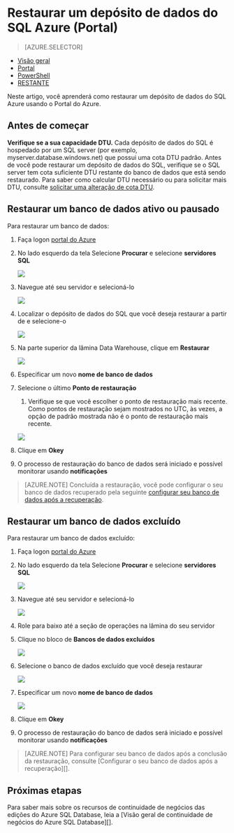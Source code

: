 <properties
   pageTitle="Restaurar um depósito de dados do SQL Azure (Portal) | Microsoft Azure"
   description="Tarefas de portal Azure para restaurar um depósito de dados do SQL Azure."
   services="sql-data-warehouse"
   documentationCenter="NA"
   authors="Lakshmi1812"
   manager="barbkess"
   editor=""/>

<tags
   ms.service="sql-data-warehouse"
   ms.devlang="NA"
   ms.topic="article"
   ms.tgt_pltfrm="NA"
   ms.workload="data-services"
   ms.date="09/21/2016"
   ms.author="lakshmir;barbkess;sonyama"/>

# <a name="restore-an-azure-sql-data-warehouse-portal"></a>Restaurar um depósito de dados do SQL Azure (Portal)

> [AZURE.SELECTOR]
- [Visão geral][]
- [Portal][]
- [PowerShell][]
- [RESTANTE][]

Neste artigo, você aprenderá como restaurar um depósito de dados do SQL Azure usando o Portal do Azure.

## <a name="before-you-begin"></a>Antes de começar

**Verifique se a sua capacidade DTU.** Cada depósito de dados do SQL é hospedado por um SQL server (por exemplo, myserver.database.windows.net) que possui uma cota DTU padrão.  Antes de você pode restaurar um depósito de dados do SQL, verifique se o SQL server tem cota suficiente DTU restante do banco de dados que está sendo restaurado. Para saber como calcular DTU necessário ou para solicitar mais DTU, consulte [solicitar uma alteração de cota DTU][].


## <a name="restore-an-active-or-paused-database"></a>Restaurar um banco de dados ativo ou pausado

Para restaurar um banco de dados:

1. Faça logon [portal do Azure][]
2. No lado esquerdo da tela Selecione **Procurar** e selecione **servidores SQL**
    
    ![](./media/sql-data-warehouse-restore-database-portal/01-browse-for-sql-server.png)
    
3. Navegue até seu servidor e selecioná-lo
    
    ![](./media/sql-data-warehouse-restore-database-portal/01-select-server.png)

4. Localizar o depósito de dados do SQL que você deseja restaurar a partir de e selecione-o
    
    ![](./media/sql-data-warehouse-restore-database-portal/01-select-active-dw.png)
5. Na parte superior da lâmina Data Warehouse, clique em **Restaurar**
    
    ![](./media/sql-data-warehouse-restore-database-portal/01-select-restore-from-active.png)

6. Especificar um novo **nome de banco de dados**
7. Selecione o último **Ponto de restauração**
    1. Verifique se que você escolher o ponto de restauração mais recente.  Como pontos de restauração sejam mostrados no UTC, às vezes, a opção de padrão mostrada não é o ponto de restauração mais recente.
    
    ![](./media/sql-data-warehouse-restore-database-portal/01-restore-blade-from-active.png)

8. Clique em **Okey**
9. O processo de restauração do banco de dados será iniciado e possível monitorar usando **notificações**

>[AZURE.NOTE] Concluída a restauração, você pode configurar o seu banco de dados recuperado pela seguinte [configurar seu banco de dados após a recuperação][].


## <a name="restore-a-deleted-database"></a>Restaurar um banco de dados excluído

Para restaurar um banco de dados excluído:

1. Faça logon [portal do Azure][]
2. No lado esquerdo da tela Selecione **Procurar** e selecione **servidores SQL**
    
    ![](./media/sql-data-warehouse-restore-database-portal/01-browse-for-sql-server.png)

3. Navegue até seu servidor e selecioná-lo
    
    ![](./media/sql-data-warehouse-restore-database-portal/02-select-server.png)

4. Role para baixo até a seção de operações na lâmina do seu servidor
5. Clique no bloco de **Bancos de dados excluídos**
    
    ![](./media/sql-data-warehouse-restore-database-portal/02-select-deleted-dws.png)

6. Selecione o banco de dados excluído que você deseja restaurar
    
    ![](./media/sql-data-warehouse-restore-database-portal/02-select-deleted-dw.png)

7. Especificar um novo **nome de banco de dados**
    
    ![](./media/sql-data-warehouse-restore-database-portal/02-restore-blade-from-deleted.png)
    
8. Clique em **Okey**
9. O processo de restauração do banco de dados será iniciado e possível monitorar usando **notificações**

>[AZURE.NOTE] Para configurar seu banco de dados após a conclusão da restauração, consulte [Configurar o seu banco de dados após a recuperação][]. 

## <a name="next-steps"></a>Próximas etapas
Para saber mais sobre os recursos de continuidade de negócios das edições do Azure SQL Database, leia a [Visão geral de continuidade de negócios do Azure SQL Database][].

<!--Image references-->

<!--Article references-->
[Visão geral sobre o continuidade de negócios banco de dados do SQL Azure]: ./sql-database-business-continuity.md
[Visão geral]: ./sql-data-warehouse-restore-database-overview.md
[Portal]: ./sql-data-warehouse-restore-database-portal.md
[PowerShell]: ./sql-data-warehouse-restore-database-powershell.md
[RESTANTE]: ./sql-data-warehouse-restore-database-rest-api.md
[Configurar seu banco de dados após a recuperação]: ./sql-database-disaster-recovery.md#configure-your-database-after-recovery
[Solicitar uma alteração de cota DTU]: ./sql-data-warehouse-get-started-create-support-ticket.md#request-quota-change

<!--MSDN references-->

<!--Blog references-->

<!--Other Web references-->
[Portal do Azure]: https://portal.azure.com/
